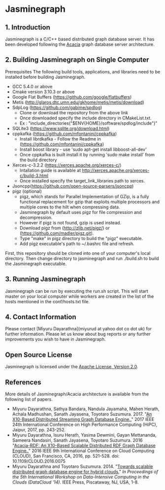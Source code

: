 # Jasminegraph

## 1. Introduction
Jasminegraph is a C/C++ based distributed graph database server. It has been developed following the [Acacia](https://github.com/miyurud/Acacia) graph database server architecture.

## 2. Building Jasminegraph on Single Computer
Prerequisites
The following build tools, applications, and libraries need to be installed before building Jasminegraph.
- GCC 5.4.0 or above
- Cmake version 3.10.3 or above
- Google Flat Buffers (https://github.com/google/flatbuffers)
- Metis (http://glaros.dtc.umn.edu/gkhome/metis/metis/download)
- SdpLog (https://github.com/gabime/spdlog)
    - Clone or download the repository from the above link
    - Once downloaded specify the include directory in CMakeList.txt.
    - Ex : "include_directories("$ENV{HOME}/software/spdlog/include")"
- SQLite3 (https://www.sqlite.org/download.html)
- cppkafka (https://github.com/mfontanini/cppkafka)
    - Install librdkafka - Follow the Readme in (https://github.com/mfontanini/cppkafka)
    - Install boost library - use 'sudo apt-get install libboost-all-dev'
    - Once cppkafka is built install it by running 'sudo make install' from the build directory
- Xerces-c-3.2.2 (https://xerces.apache.org/xerces-c/)
    - Intallation guide is available at http://xerces.apache.org/xerces-c/build-3.html
    - Once installed specify the target_link_libraries path to xerces.
- Jsoncpp(https://github.com/open-source-parsers/jsoncpp)
- pigz (optional)
    - pigz, which stands for Parallel Implementation of GZip, is a fully functional
      replacement for gzip that exploits multiple processors and multiple cores to
      the hilt when compressing data.
    - Jasminegraph by default uses pigz for file compression and decompression.
    - However if pigz is not found, gzip is used instead.
    - Download pigz from (http://zlib.net/pigz/) or (https://github.com/madler/pigz.git).
    - Type "make" in pigz directory to build the "pigz" executable. 
    - Add pigz executable's path to ~/.bashrc file and refresh.

First, this repository should be cloned into one of your computer's local directory. Then change directory to jasminegraph and run ./build.sh to build the Jasminegraph executable.

## 3. Running Jasminegraph
Jasminegraph can be run by executing the run.sh script. This will start master on your local computer while workers are created in the list of the hosts mentioned in the conf/hosts.txt file.

## 4. Contact Information

Please contact [Miyuru Dayarathna](miyurud at yahoo dot co dot uk) for further information. Please let us know about bug reports or any further improvements you wish to have in Jasminegraph.

## Open Source License
Jasminegraph is licensed under the [Apache License, Version 2.0](http://www.apache.org/licenses/LICENSE-2.0).

## References
More details of Jasminegraph/Acacia architecture is available from the following list of papers.

- Miyuru Dayarathna, Sathya Bandara, Nandula Jayamaha, Mahen Herath, Achala Madhushan, Sanath Jayasena, Toyotaro Suzumura. 2017. "[An X10-Based Distributed Streaming Graph Database Engine.](https://doi.org/10.1109/HiPC.2017.00036)," 2017 IEEE 24th International Conference on High Performance Computing (HiPC), Jaipur, 2017, pp. 243-252.
- Miyuru Dayarathna, Isuru Herath, Yasima Dewmini, Gayan Mettananda, Sameera Nandasiri, Sanath Jayasena, Toyotaro Suzumura. 2016 "[Acacia-RDF: An X10-Based Scalable Distributed RDF Graph Database Engine.](https://doi.org/10.1109/CLOUD.2016.0075)," 2016 IEEE 9th International Conference on Cloud Computing (CLOUD), San Francisco, CA, 2016, pp. 521-528.
doi: 10.1109/CLOUD.2016.0075
- Miyuru Dayarathna and Toyotaro Suzumura. 2014. "[Towards scalable distributed graph database engine for hybrid clouds.](http://dx.doi.org/10.1109/DataCloud.2014.9)" *In Proceedings of the 5th International Workshop on Data-Intensive Computing in the Clouds (DataCloud '14).* IEEE Press, Piscataway, NJ, USA, 1-8.

